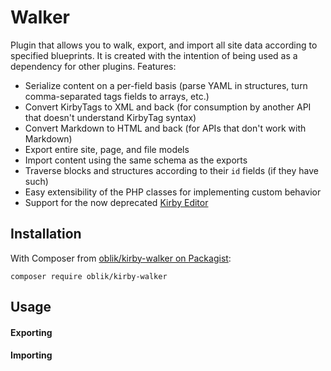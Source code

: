 # Walker

Plugin that allows you to walk, export, and import all site data according to specified blueprints. It is created with the intention of being used as a dependency for other plugins. Features:

-   Serialize content on a per-field basis (parse YAML in structures, turn comma-separated tags fields to arrays, etc.)
-   Convert KirbyTags to XML and back (for consumption by another API that doesn't understand KirbyTag syntax)
-   Convert Markdown to HTML and back (for APIs that don't work with Markdown)
-   Export entire site, page, and file models
-   Import content using the same schema as the exports
-   Traverse blocks and structures according to their `id` fields (if they have such)
-   Easy extensibility of the PHP classes for implementing custom behavior
-   Support for the now deprecated [Kirby Editor](https://github.com/getkirby/editor)

## Installation

With Composer from [oblik/kirby-walker on Packagist](http://packagist.org/packages/oblik/kirby-walker):

```
composer require oblik/kirby-walker
```

## Usage

#### Exporting

#### Importing
